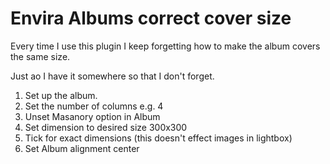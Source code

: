 # Envira Albums correct cover size

Every time I use this plugin I keep forgetting how to make the album covers the same size.

Just ao I have it somewhere so that I don't forget.

1. Set up the album.
2. Set the number of columns e.g. 4
3. Unset Masanory option in Album
4. Set dimension to desired size  300x300
5. Tick for exact dimensions (this doesn't effect images in lightbox)
4. Set Album alignment center 
